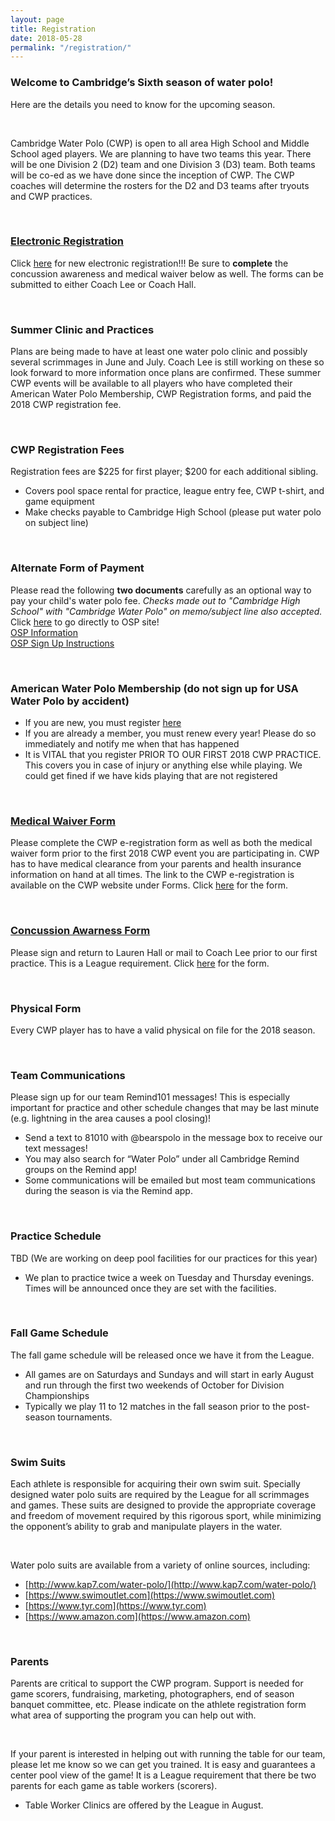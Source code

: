 ```yaml
---
layout: page
title: Registration
date: 2018-05-28
permalink: "/registration/"
---
```


### Welcome to Cambridge’s Sixth season of water polo! 
Here are the details you need to know for the upcoming season.

<br>

Cambridge Water Polo (CWP) is open to all area High School and Middle School aged players.  We are planning to have two teams this year.  There will be one Division 2 (D2) team and one Division 3 (D3) team.  Both teams will be co-ed as we have done since the inception of CWP.  The CWP coaches will determine the rosters for the D2 and D3 teams after tryouts and CWP practices.

<br>

### [Electronic Registration](https://goo.gl/forms/nEQE4xC2maemkgRI3)
Click [here](https://goo.gl/forms/nEQE4xC2maemkgRI3) for new electronic registration!!! Be sure to **complete** the concussion awareness and medical waiver below as well. The forms can be submitted to either Coach Lee or Coach Hall.

<br>

### Summer Clinic and Practices
Plans are being made to have at least one water polo clinic and possibly several scrimmages in June and July.  Coach Lee is still working on these so look forward to more information once plans are confirmed.  These summer CWP events will be available to all players who have completed their American Water Polo Membership, CWP Registration forms, and paid the 2018 CWP registration fee.

<br>

### CWP Registration Fees
Registration fees are $225 for first player; $200 for each additional sibling.
- Covers pool space rental for practice, league entry fee, CWP t-shirt, and game equipment
- Make checks payable to Cambridge High School (please put water polo on subject line)

<br>

### Alternate Form of Payment
Please read the following **two documents** carefully as an optional way to pay your child's water polo fee. *Checks made out to "Cambridge High School" with "Cambridge Water Polo" on memo/subject line also accepted.*
<br>
Click [here](http://osp.osmsinc.com/fultonga) to go directly to OSP site!
<br>
[OSP Information](/assets/docs/OSP-Parent-Notification-Fulton.pdf)
<br>
[OSP Sign Up Instructions](/assets/docs/OSP-Parent-Purchase-Fulton.pdf)

<br>

### American Water Polo Membership (do not sign up for USA Water Polo by accident)
- If you are new, you must register [here](http://www.americanwaterpolo.org/join-now)
- If you are already a member, you must renew every year! Please do so immediately and notify me when that has happened 
- It is VITAL that you register PRIOR TO OUR FIRST 2018 CWP PRACTICE. This covers you in case of injury or anything else while playing. We could get fined if we have kids playing that are not registered

<br>

### [Medical Waiver Form](/assets/docs/Medical-Waiver.pdf)
Please complete the CWP e-registration form as well as both the medical waiver form prior to the first 2018 CWP event you are participating in. CWP has to have medical clearance from your parents and health insurance information on hand at all times. The link to the CWP e-registration is available on the CWP website under Forms.  Click [here](/assets/docs/Medical-Waiver.pdf) for the form.

<br>

### [Concussion Awarness Form](/assets/docs/Concussion-Awareness.pdf)
Please sign and return to Lauren Hall or mail to Coach Lee prior to our first practice.  This is a League requirement.  Click [here](/assets/docs/Concussion-Awareness.pdf) for the form.

<br>

### Physical Form
Every CWP player has to have a valid physical on file for the 2018 season.

<br>

### Team Communications
Please sign up for our team Remind101 messages! This is especially important for practice and other schedule changes that may be last minute (e.g. lightning in the area causes a pool closing)!
- Send a text to 81010 with @bearspolo in the message box to receive our text messages!
- You may also search for “Water Polo” under all Cambridge Remind groups on the Remind app!
- Some communications will be emailed but most team communications during the season is via the Remind app.

<br>

### Practice Schedule
TBD (We are working on deep pool facilities for our practices for this year)
- We plan to practice twice a week on Tuesday and Thursday evenings.  Times will be announced once they are set with the facilities.

<br>

### Fall Game Schedule
The fall game schedule will be released once we have it from the League.
- All games are on Saturdays and Sundays and will start in early August and run through the first two weekends of October for Division Championships
- Typically we play 11 to 12 matches in the fall season prior to the post-season tournaments.

<br>

### Swim Suits
Each athlete is responsible for acquiring their own swim suit.  Specially designed water polo suits are required by the League for all scrimmages and games. These suits are designed to provide the appropriate coverage and freedom of movement required by this rigorous sport, while minimizing the opponent’s ability to grab and manipulate players in the water.

<br>

Water polo suits are available from a variety of online sources, including:
- [http://www.kap7.com/water-polo/](http://www.kap7.com/water-polo/)
- [https://www.swimoutlet.com](https://www.swimoutlet.com)
- [https://www.tyr.com](https://www.tyr.com)
- [https://www.amazon.com](https://www.amazon.com)

<br>

### Parents
Parents are critical to support the CWP program.  Support is needed for game scorers, fundraising, marketing, photographers, end of season banquet committee, etc.  Please indicate on the athlete registration form what area of supporting the program you can help out with.

<br>

If your parent is interested in helping out with running the table for our team, please let me know so we can get you trained.  It is easy and guarantees a center pool view of the game!  It is a League requirement that there be two parents for each game as table workers (scorers).  
- Table Worker Clinics are offered by the League in August.